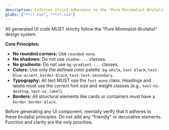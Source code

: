```yaml
---
description: Enforces strict adherence to the "Pure Minimalist-Brutalist" design system.
globs: ["**/*.tsx", "**/*.css"]
---
```


All generated UI code MUST strictly follow the "Pure Minimalist-Brutalist" design system.

**Core Principles:**

- **No rounded corners:** Use `rounded-none`.
- **No shadows:** Do not use `shadow-...` classes.
- **No gradients:** Do not use `bg-gradient-...` classes.
- **Colors:** Use only the defined color palette: `bg-white`, `text-black`, `text-blue-accent`, `border-black`, `text-text-secondary`.
- **Typography:** All text MUST use the `font-mono` class. Headings and labels must use the correct font size and weight classes (e.g., `text-h1-desktop`, `text-ui-label`).
- **Borders:** All structural elements like cards or containers must have a `border border-black`.

Before generating any UI component, mentally verify that it adheres to these brutalist principles. Do not add any "friendly" or decorative elements. Function and clarity are the only priorities.
